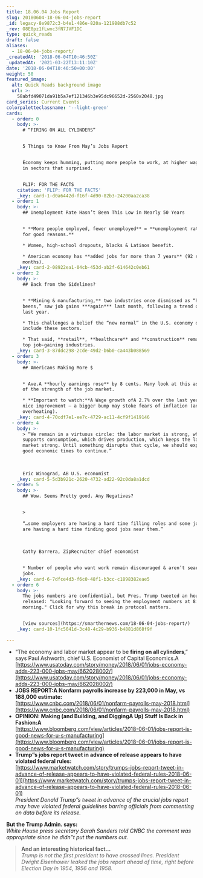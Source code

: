 ```yaml
---
title: 18.06.04 Jobs Report
slug: 20180604-18-06-04-jobs-report
_id: legacy-8e9872c3-b4e1-486e-820a-121988db7c52
_rev: O8E8pz1fLwnc3fN7JVF1DC
type: quick_reads
draft: false
aliases:
  - 18-06-04-jobs-report/
_createdAt: '2018-06-04T10:46:50Z'
_updatedAt: '2021-03-22T13:11:10Z'
date: '2018-06-04T10:46:50+00:00'
weight: 50
featured_image:
  alt: Quick Reads background image
  url: >-
    58abfd49071da91b5a7ef121346b3e95dc96652d-2560x2048.jpg
card_series: Current Events
colorpaletteclassname: '--light-green'
cards:
  - order: 0
    body: >-
      # “FIRING ON ALL CYLINDERS”


      5 Things to Know From May’s Jobs Report


      Economy keeps humming, putting more people to work, at higher wages – and
      in sectors that surprised.


      FLIP: FOR THE FACTS
    citation: 'FLIP: FOR THE FACTS'
    _key: card-1-d0a6442d-f16f-4d90-82b3-24200aa2ca38
  - order: 1
    body: >-
      ## Unemployment Rate Hasn’t Been This Low in Nearly 50 Years


      * **More people employed, fewer unemployed** = **unemployment rate drop
      for good reasons.**

      * Women, high-school dropouts, blacks & Latinos benefit.

      * American economy has **added jobs for more than 7 years** (92 straight
      months).
    _key: card-2-08922ea1-04cb-453d-ab2f-614642c0eb61
  - order: 2
    body: >-
      ## Back from the Sidelines?


      * **Mining & manufacturing,** two industries once dismissed as “has
      beens,” saw job gains ***again*** last month, following a trend over the
      last year.

      * This challenges a belief the “new normal” in the U.S. economy didn’t
      include these sectors.

      * That said, **retail**, **healthcare** and **construction** remain the
      top job-gaining industries.
    _key: card-3-87ddc298-2cde-49d2-b6b0-ca443b088569
  - order: 3
    body: >-
      ## Americans Making More $


      * Ave.A **hourly earnings rose** by 8 cents. Many look at this as a sign
      of the strength of the job market.

      * **Important to watch:**A Wage growth ofA 2.7% over the last year is a
      nice improvement – a bigger bump may stoke fears of inflation (an economy
      overheating).
    _key: card-4-70cdf7e1-ee7c-4729-ac11-4cf9f1419146
  - order: 4
    body: >-
      > “We remain in a virtuous circle: the labor market is strong, which
      supports consumption, which drives production, which keeps the labor
      market strong. Until something disrupts that cycle, we should expect the
      good economic times to continue.”  
        
        
        
      Eric Winograd, AB U.S. economist
    _key: card-5-5d3b921c-2620-4732-ad22-92c0da8a1dcd
  - order: 5
    body: >-
      ## Wow. Seems Pretty good. Any Negatives?


      >   
        
      “…some employers are having a hard time filling roles and some job seekers
      are having a hard time finding good jobs near them.”  
        
        
        
      Cathy Barrera, ZipRecruiter chief economist


      * Number of people who want work remain discouraged & aren’t searching for
      jobs.
    _key: card-6-7dfce4d3-f6c0-48f1-b3cc-c1898382eae5
  - order: 6
    body: >-
      The jobs numbers are confidential, but Pres. Trump tweeted an hour before
      released: "Looking forward to seeing the employment numbers at 8:30 this
      morning." Click for why this break in protocol matters.


      [view sources](https://smarthernews.com/18-06-04-jobs-report/)
    _key: card-10-1fc5041d-3c48-4c29-b936-b4881d868f9f

---
```

* “The economy and labor market appear to be **firing on all cylinders**,” says Paul Ashworth, chief U.S. Economist of Capital Economics.A [https://www.usatoday.com/story/money/2018/06/01/jobs-economy-adds-223-000-jobs-may/662028002/](https://www.usatoday.com/story/money/2018/06/01/jobs-economy-adds-223-000-jobs-may/662028002/)
* **JOBS REPORT:A Nonfarm payrolls increase by 223,000 in May, vs 188,000 estimate:**  
[https://www.cnbc.com/2018/06/01/nonfarm-payrolls-may-2018.html](https://www.cnbc.com/2018/06/01/nonfarm-payrolls-may-2018.html)
* **OPINION: Making (and Building, and DiggingA Up) Stuff Is Back in Fashion:A**  
[https://www.bloomberg.com/view/articles/2018-06-01/jobs-report-is-good-news-for-u-s-manufacturing](https://www.bloomberg.com/view/articles/2018-06-01/jobs-report-is-good-news-for-u-s-manufacturing)
* **Trump”s jobs report tweet in advance of release appears to have violated federal rules:**  
[https://www.marketwatch.com/story/trumps-jobs-report-tweet-in-advance-of-release-appears-to-have-violated-federal-rules-2018-06-01](https://www.marketwatch.com/story/trumps-jobs-report-tweet-in-advance-of-release-appears-to-have-violated-federal-rules-2018-06-01)  
_President Donald Trump”s tweet in advance of the crucial jobs report may have violated federal guidelines barring officials from commenting on data before its release._  
  
**But the Trump Admin. says:**  
_White House press secretary Sarah Sanders told CNBC the comment was appropriate since he didn”t put the numbers out._

> **And an interesting historical fact…**  
_Trump is not the first president to have crossed lines. President Dwight Eisenhower leaked the jobs report ahead of time, right before Election Day in 1954, 1956 and 1958._